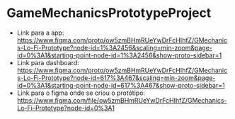 # GameMechanicsPrototypeProject

- Link para a app: https://www.figma.com/proto/ow5zmBHmRUeYwDrFcHIhfZ/GMechanics-Lo-Fi-Prototype?node-id=1%3A2456&scaling=min-zoom&page-id=0%3A1&starting-point-node-id=1%3A2456&show-proto-sidebar=1              
- Link para dashboard: https://www.figma.com/proto/ow5zmBHmRUeYwDrFcHIhfZ/GMechanics-Lo-Fi-Prototype?node-id=617%3A467&scaling=min-zoom&page-id=0%3A1&starting-point-node-id=617%3A467&show-proto-sidebar=1
- Link para o figma onde se criou o protótipo: https://www.figma.com/file/ow5zmBHmRUeYwDrFcHIhfZ/GMechanics-Lo-Fi-Prototype?node-id=0%3A1
